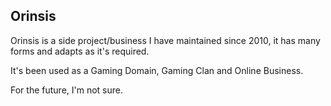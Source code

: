 ## Orinsis

Orinsis is a side project/business I have maintained since 2010, it has many forms and adapts as it's required.

It's been used as a Gaming Domain, Gaming Clan and Online Business.

For the future, I'm not sure.
